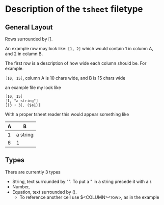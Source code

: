 # Description of the `tsheet` filetype

## General Layout

Rows surrounded by [].

An example row may look like: `[1, 2]` which would contain 1 in column A, and 2 in column B.

The first row is a description of how wide each column should be.
For example:

`[10, 15]`, column A is 10 chars wide, and B is 15 chars wide

an example file my look like

```tsheet
[10, 15]
[1, "a string"]
[(3 + 3), ($a1)]
```

With a proper tsheet reader this would appear something like

| A             | B        |
| ------------- | -------- |
| 1             | a string |
| 6             | 1        |


## Types

There are currently 3 types

- String, text surrounded by "". To put a " in a string precede it with a \\.
- Number,
- Equation, text surrounded by ().
    - To reference another cell use $&lt;COLUMN&gt;&lt;row&gt;, as in the example

